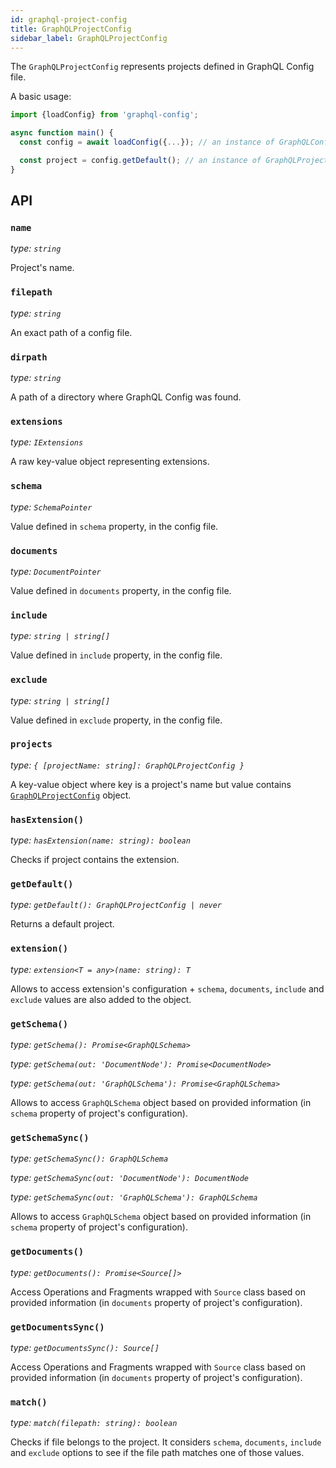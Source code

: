 ```yaml
---
id: graphql-project-config
title: GraphQLProjectConfig
sidebar_label: GraphQLProjectConfig
---
```


The `GraphQLProjectConfig` represents projects defined in GraphQL Config file.

A basic usage:

```typescript
import {loadConfig} from 'graphql-config';

async function main() {
  const config = await loadConfig({...}); // an instance of GraphQLConfig

  const project = config.getDefault(); // an instance of GraphQLProjectConfig
}
```

## API

### `name`

_type: `string`_

Project's name.

### `filepath`

_type: `string`_

An exact path of a config file.

### `dirpath`

_type: `string`_

A path of a directory where GraphQL Config was found.

### `extensions`

_type: `IExtensions`_

A raw key-value object representing extensions.

### `schema`

_type: `SchemaPointer`_

Value defined in `schema` property, in the config file.

### `documents`

_type: `DocumentPointer`_

Value defined in `documents` property, in the config file.

### `include`

_type: `string | string[]`_

Value defined in `include` property, in the config file.

### `exclude`

_type: `string | string[]`_

Value defined in `exclude` property, in the config file.

### `projects`

_type: `{ [projectName: string]: GraphQLProjectConfig }`_

A key-value object where key is a project's name but value contains [`GraphQLProjectConfig`](./api-graphql-project-config.md) object.

### `hasExtension()`

_type: `hasExtension(name: string): boolean`_

Checks if project contains the extension.

### `getDefault()`

_type: `getDefault(): GraphQLProjectConfig | never`_

Returns a default project.

### `extension()`

_type: `extension<T = any>(name: string): T`_

Allows to access extension's configuration + `schema`, `documents`, `include` and `exclude` values are also added to the object.

### `getSchema()`

_type: `getSchema(): Promise<GraphQLSchema>`_

_type: `getSchema(out: 'DocumentNode'): Promise<DocumentNode>`_

_type: `getSchema(out: 'GraphQLSchema'): Promise<GraphQLSchema>`_

Allows to access `GraphQLSchema` object based on provided information (in `schema` property of project's configuration).

### `getSchemaSync()`

_type: `getSchemaSync(): GraphQLSchema`_

_type: `getSchemaSync(out: 'DocumentNode'): DocumentNode`_

_type: `getSchemaSync(out: 'GraphQLSchema'): GraphQLSchema`_

Allows to access `GraphQLSchema` object based on provided information (in `schema` property of project's configuration).

### `getDocuments()`

_type: `getDocuments(): Promise<Source[]>`_

Access Operations and Fragments wrapped with `Source` class based on provided information (in `documents` property of project's configuration).

### `getDocumentsSync()`

_type: `getDocumentsSync(): Source[]`_

Access Operations and Fragments wrapped with `Source` class based on provided information (in `documents` property of project's configuration).

### `match()`

_type: `match(filepath: string): boolean`_

Checks if file belongs to the project. It considers `schema`, `documents`, `include` and `exclude` options to see if the file path matches one of those values.
